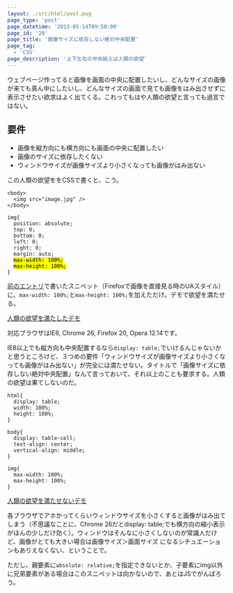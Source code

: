 ```yaml
---
layout: ./src/html/post.pug
page_type: 'post'
page_datetime: '2013-05-14T09:50:00'
page_id: '29'
page_title: '画像サイズに依存しない絶対中央配置'
page_tag:
  - 'CSS'
page_description: '上下左右の中央揃えは人類の欲望'
---
```

ウェブページ作ってると画像を画面の中央に配置したいし、どんなサイズの画像が来ても真ん中にしたいし、どんなサイズの画面で見ても画像をはみ出させずに表示させたい欲求はよく出てくる。これってもはや人類の欲望と言っても過言ではない。

## 要件

- 画像を縦方向にも横方向にも画面の中央に配置したい
- 画像のサイズに依存したくない
- ウィンドウサイズが画像サイズより小さくなっても画像がはみ出ない

この人類の欲望ををCSSで書くと、こう。

<pre title="人類の欲望を満たしたHMTL"><code data-language="html">&lt;body&gt;
  &lt;img src="image.jpg" /&gt;
&lt;/body&gt;</code></pre>

<pre title="人類の欲望を満たしたCSS"><code data-language="css">img{
  position: absolute;
  top: 0;
  bottom: 0;
  left: 0;
  right: 0;
  margin: auto;
  <mark>max-width: 100%;</mark>
  <mark>max-height: 100%;</mark>
}</code></pre>

[前のエントリ](/archives/11.html)で書いたスニペット（Firefoxで画像を直接見る時のUAスタイル）に、`max-width: 100%;`と`max-height: 100%;`を加えただけ。デモで欲望を満たせる。

[人類の欲望を満たしたデモ](/demo/31.html)

対応ブラウザはIE8, Chrome 26, Firefox 20, Opera 12.14です。

IE8以上でも縦方向も中央配置するなら`display: table;`でいけるんじゃないかと思うところけど、３つめの要件「ウィンドウサイズが画像サイズより小さくなっても画像がはみ出ない」が完全には満たせない。タイトルで「画像サイズに依存しない絶対中央配置」なんて言っておいて、それ以上のことも要求する。人類の欲望は果てしないのだ。

<pre title="display: table;では人類の欲望を満たせない"><code data-language="css">html{
  display: table;
  width: 100%;
  height: 100%;
}

body{
  display: table-cell;
  text-align: center;
  vertical-align: middle;
}

img{
  max-width: 100%;
  max-height: 100%;
}</code></pre>

[人類の欲望を満たせないデモ](/demo/32.html)

各ブラウザでアホかってくらいウィンドウサイズを小さくすると画像がはみ出てしまう（不思議なことに、Chrome 26だとdisplay: table;でも横方向の縮小表示がほんの少しだけ効く）。ウィンドウはそんなに小さくしないのが常識人だけど、画像がとても大きい場合は画像サイズ＞画面サイズ になるシチュエーションもありえなくない、ということで。

ただし、親要素に`absolute: relative;`を指定できないとか、子要素にimg以外に兄弟要素がある場合はこのスニペットは向かないので、あとはJSでがんばろう。

